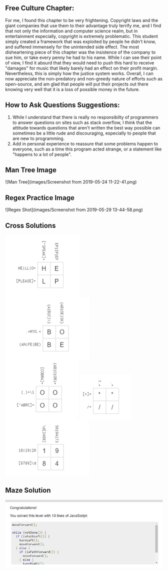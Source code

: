 ## Free Culture Chapter:
For me, I found this chapter to be very frightening. Copyright laws and the giant companies that use them to their advantage truly terrify me, and I find that not only the information and computer science realm, but in entertainment especially, copyright is extremely problematic. This student simply created a framework that was exploited by people he didn't know, and suffered immensely for the unintended side effect. The most disheartening piece of this chapter was the insistence of the company to sue him, or take every penny he had to his name. While I can see their point of view, I find it absurd that they would need to push this hard to receive "damages" for music that likely barely had an effect on their profit margin. Nevertheless, this is simply how the justice system works. Overall, I can now appreciate the non-predatory and non-greedy nature of efforts such as open-source, and am glad that people will put their projects out there knowing very well that it is a loss of possible money in the future.

## How to Ask Questions Suggestions:
1. While I understand that there is really no responsibilty of programmers to answer questions on sites such as stack overflow, I think that the attitude towards questions that aren't written the best way possible can sometimes be a little rude and discouraging, especially to people that are new to programming.
2. Add in personal experience to reassure that some problems happen to everyone, such as a time this program acted strange, or a statement like "happens to a lot of people".


## Man Tree Image
![Man Tree](images/Screenshot from 2019-05-24 11-22-41.png)

## Regex Practice Image
![Regex Shot](images/Screenshot from 2019-05-29 13-44-58.png)

## Cross Solutions
![Cross1](images/cross1.png)
![Cross2](images/cross2.png)
![Cross3](images/cross3.png)
![Cross4](images/cross4.png)
![Cross4](images/cross5.png)

## Maze Solution
![Maze](images/maze.png)
